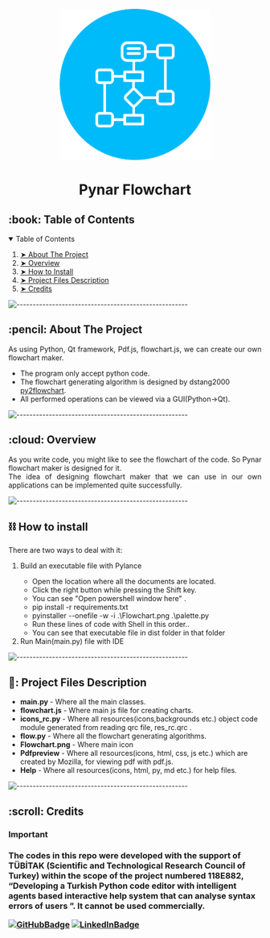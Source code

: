 <p align="center">
    <img src="Flowchart.png" alt="App Logo" width="300px" height="300px" />
  </p>
  <h1 align="center">Pynar Flowchart</h1>
  <!-- TABLE OF CONTENTS -->
  <h2 id="table-of-contents">:book: Table of Contents</h2>
  <details open="open">
    <summary>Table of Contents</summary>
    <ol>
      <li><a href="#about-the-project"> ➤ About The Project</a></li>
      <li><a href="#overview"> ➤ Overview</a></li>
      <li><a href="#howtoinstall"> ➤ How to Install</a></li>
      <li>
        <a href="#project-files-description"> ➤ Project Files Description</a>
      </li>
      <li><a href="#Credits"> ➤ Credits</a></li>
    </ol>
  </details>
  
  ![-----------------------------------------------------](https://raw.githubusercontent.com/andreasbm/readme/master/assets/lines/rainbow.png)
  
  <!-- ABOUT THE PROJECT -->
  <h2 id="about-the-project">:pencil: About The Project</h2>
  
  <p align="justify">
    As using Python, Qt framework, Pdf.js, flowchart.js, we can create our own flowchart maker.
  </p>
  
  <ul>
    <li>
        The program only accept python code.
    </li>
    <li>The flowchart generating algorithm is designed by dstang2000 <a href="https://pypi.org/project/py2flowchart">py2flowchart</a>.</li>
    <li>All performed operations can be viewed via a GUI(Python->Qt).</li>
  </ul>
  
  ![-----------------------------------------------------](https://raw.githubusercontent.com/andreasbm/readme/master/assets/lines/rainbow.png)
  
  <!-- OVERVIEW -->
  <h2 id="overview">:cloud: Overview</h2>
  
  <p align="justify">
     As you write code, you might like to see the flowchart of the code. So Pynar flowchart maker is designed for it.
    <br>
     The idea of designing flowchart maker that we can use in our own applications can be implemented quite successfully.
  </p>

  ![-----------------------------------------------------](https://raw.githubusercontent.com/andreasbm/readme/master/assets/lines/rainbow.png)
    <h2 id="howtoinstall">⛓️ How to install</h2>
  
  <p align="justify">
    There are two ways to deal with it:
  <ol>
    <li>Build an executable file with Pylance</li>
      <ul>
         <li> Open the location where all the documents are located.</li>
         <li> Click the right button while pressing the Shift key.</li>
         <li> You can see "Open powershell window here" .</li>
         <li> pip install -r requirements.txt </li>
         <li> pyinstaller --onefile -w -i .\Flowchart.png .\palette.py</li>
         <li> Run these lines of code with Shell in this order..</li>
         <li> You can see that executable file in dist folder in that folder</li>
      </ul>
    <li>Run Main(main.py) file with IDE</li>
   </ol>
  </p>
  
  ![-----------------------------------------------------](https://raw.githubusercontent.com/andreasbm/readme/master/assets/lines/rainbow.png)
  <!-- PROJECT FILES DESCRIPTION -->
  <h2 id="project-files-description">📝: Project Files Description</h2>
<ul>
    <li><b>main.py</b> - Where all the main classes.</li>
    <li><b>flowchart.js</b> - Where main js file for creating charts.</li>
    <li><b>icons_rc.py</b> - Where all resources(icons,backgrounds etc.) object code module generated from reading qrc file, res_rc.qrc .</li>
    <li><b>flow.py</b> - Where all the flowchart generating algorithms.</li>
    <li><b>Flowchart.png</b> - Where main icon</li>
    <li><b>Pdfpreview</b> - Where all resources(icons, html, css, js etc.) which are created by Mozilla, for viewing pdf with pdf.js.</li>
    <li><b>Help</b> - Where all resources(icons, html, py, md etc.) for help files.</li>
  </ul>

![-----------------------------------------------------](https://raw.githubusercontent.com/andreasbm/readme/master/assets/lines/rainbow.png)
  <!-- CREDITS -->
  <h2 id="Credits">:scroll: Credits</h2>
    <h3>Important<h3>
   <p>
   The codes in this repo were developed with the support of TÜBİTAK (Scientific and Technological Research Council of Turkey) within the scope of the project numbered 118E882, “Developing a Turkish Python code editor with intelligent agents based interactive help system that can analyse syntax errors of users ”. It cannot be used commercially. 
   </p>
   
  [![GitHubBadge](https://img.shields.io/badge/GitHub-100000?style=for-the-badge&logo=github&logoColor=white)](https://github.com/deniz-ozcan)
  [![LinkedInBadge](https://img.shields.io/badge/LinkedIn-0077B5?style=for-the-badge&logo=linkedin&logoColor=white)](https://www.linkedin.com/in/98-deniz-ozcan)


